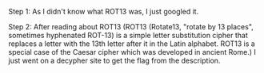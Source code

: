 Step 1:
As I didn't know what ROT13 was, I just googled it.

Step 2:
After reading about ROT13 (ROT13 (Rotate13, "rotate by 13 places", sometimes hyphenated ROT-13) is a simple letter substitution cipher that replaces a letter with the 13th letter after it in the Latin alphabet. ROT13 is a special case of the Caesar cipher which was developed in ancient Rome.) I just went on a decypher site to get the flag from the description.